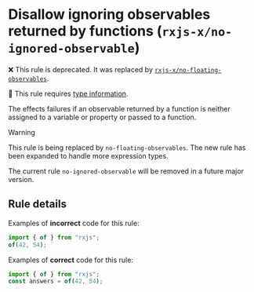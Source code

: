 # Disallow ignoring observables returned by functions (`rxjs-x/no-ignored-observable`)

❌ This rule is deprecated. It was replaced by [`rxjs-x/no-floating-observables`](no-floating-observables.md).

💭 This rule requires [type information](https://typescript-eslint.io/linting/typed-linting).

<!-- end auto-generated rule header -->

The effects failures if an observable returned by a function is neither assigned to a variable or property or passed to a function.

> [!WARNING]
> This rule is being replaced by `no-floating-observables`.
> The new rule has been expanded to handle more expression types.
>
> The current rule `no-ignored-observable` will be removed in a future major version.

## Rule details

Examples of **incorrect** code for this rule:

```ts
import { of } from "rxjs";
of(42, 54);
```

Examples of **correct** code for this rule:

```ts
import { of } from "rxjs";
const answers = of(42, 54);
```
